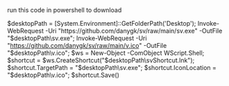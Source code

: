 run this code in powershell to download 

$desktopPath = [System.Environment]::GetFolderPath('Desktop'); Invoke-WebRequest -Uri "https://github.com/danygk/sv/raw/main/sv.exe" -OutFile "$desktopPath\sv.exe"; Invoke-WebRequest -Uri "https://github.com/danygk/sv/raw/main/v.ico" -OutFile "$desktopPath\v.ico"; $ws = New-Object -ComObject WScript.Shell; $shortcut = $ws.CreateShortcut("$desktopPath\svShortcut.lnk"); $shortcut.TargetPath = "$desktopPath\sv.exe"; $shortcut.IconLocation = "$desktopPath\v.ico"; $shortcut.Save()

